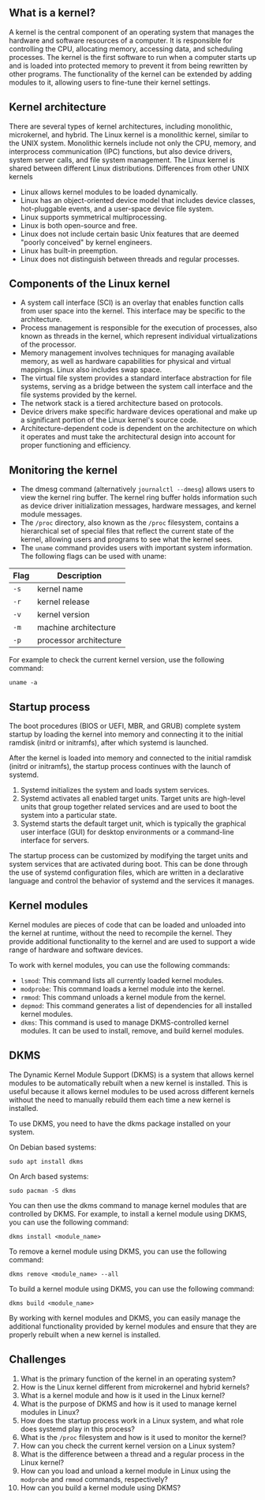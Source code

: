 ## What is a kernel?

A kernel is the central component of an operating system that manages the hardware and software resources of a computer. It is responsible for controlling the CPU, allocating memory, accessing data, and scheduling processes. The kernel is the first software to run when a computer starts up and is loaded into protected memory to prevent it from being rewritten by other programs. The functionality of the kernel can be extended by adding modules to it, allowing users to fine-tune their kernel settings.

## Kernel architecture

There are several types of kernel architectures, including monolithic, microkernel, and hybrid. The Linux kernel is a monolithic kernel, similar to the UNIX system. Monolithic kernels include not only the CPU, memory, and interprocess communication (IPC) functions, but also device drivers, system server calls, and file system management. The Linux kernel is shared between different Linux distributions.
Differences from other UNIX kernels

* Linux allows kernel modules to be loaded dynamically.
* Linux has an object-oriented device model that includes device classes, hot-pluggable events, and a user-space device file system.
* Linux supports symmetrical multiprocessing.
* Linux is both open-source and free.
* Linux does not include certain basic Unix features that are deemed "poorly conceived" by kernel engineers.
* Linux has built-in preemption.
* Linux does not distinguish between threads and regular processes.

## Components of the Linux kernel

* A system call interface (SCI) is an overlay that enables function calls from user space into the kernel. This interface may be specific to the architecture.
* Process management is responsible for the execution of processes, also known as threads in the kernel, which represent individual virtualizations of the processor.
* Memory management involves techniques for managing available memory, as well as hardware capabilities for physical and virtual mappings. Linux also includes swap space.
* The virtual file system provides a standard interface abstraction for file systems, serving as a bridge between the system call interface and the file systems provided by the kernel.
* The network stack is a tiered architecture based on protocols.
* Device drivers make specific hardware devices operational and make up a significant portion of the Linux kernel's source code.
* Architecture-dependent code is dependent on the architecture on which it operates and must take the architectural design into account for proper functioning and efficiency.


## Monitoring the kernel

* The dmesg command (alternatively `journalctl --dmesg`) allows users to view the kernel ring buffer. The kernel ring buffer holds information such as device driver initialization messages, hardware messages, and kernel module messages.
* The `/proc` directory, also known as the `/proc` filesystem, contains a hierarchical set of special files that reflect the current state of the kernel, allowing users and programs to see what the kernel sees.
* The `uname` command provides users with important system information. The following flags can be used with uname:

| Flag | Description |
| ---- | ----------- |
| `-s` | kernel name |
| `-r` | kernel release |
| `-v` | kernel version |
| `-m` | machine architecture |
| `-p` | processor architecture |

For example to check the current kernel version, use the following command:

```
uname -a
```

## Startup process
The boot procedures (BIOS or UEFI, MBR, and GRUB) complete system startup by loading the kernel into memory and connecting it to the initial ramdisk (initrd or initramfs), after which systemd is launched.

After the kernel is loaded into memory and connected to the initial ramdisk (initrd or initramfs), the startup process continues with the launch of systemd.

1. Systemd initializes the system and loads system services.
1. Systemd activates all enabled target units. Target units are high-level units that group together related services and are used to boot the system into a particular state.
1. Systemd starts the default target unit, which is typically the graphical user interface (GUI) for desktop environments or a command-line interface for servers.

The startup process can be customized by modifying the target units and system services that are activated during boot. This can be done through the use of systemd configuration files, which are written in a declarative language and control the behavior of systemd and the services it manages.

## Kernel modules
Kernel modules are pieces of code that can be loaded and unloaded into the kernel at runtime, without the need to recompile the kernel. They provide additional functionality to the kernel and are used to support a wide range of hardware and software devices.

To work with kernel modules, you can use the following commands:

* `lsmod`: This command lists all currently loaded kernel modules.
* `modprobe`: This command loads a kernel module into the kernel.
* `rmmod`: This command unloads a kernel module from the kernel.
* `depmod`: This command generates a list of dependencies for all installed kernel modules.
* `dkms`: This command is used to manage DKMS-controlled kernel modules. It can be used to install, remove, and build kernel modules.

## DKMS

The Dynamic Kernel Module Support (DKMS) is a system that allows kernel modules to be automatically rebuilt when a new kernel is installed. This is useful because it allows kernel modules to be used across different kernels without the need to manually rebuild them each time a new kernel is installed.

To use DKMS, you need to have the dkms package installed on your system. 

On Debian based systems:

```
sudo apt install dkms
```

On Arch based systems:

```
sudo pacman -S dkms
```

You can then use the dkms command to manage kernel modules that are controlled by DKMS. For example, to install a kernel module using DKMS, you can use the following command:

```
dkms install <module_name>
```

To remove a kernel module using DKMS, you can use the following command:

```
dkms remove <module_name> --all
```

To build a kernel module using DKMS, you can use the following command:

```
dkms build <module_name>
```

By working with kernel modules and DKMS, you can easily manage the additional functionality provided by kernel modules and ensure that they are properly rebuilt when a new kernel is installed.

## Challenges

1. What is the primary function of the kernel in an operating system?
1. How is the Linux kernel different from microkernel and hybrid kernels?
1. What is a kernel module and how is it used in the Linux kernel?
1. What is the purpose of DKMS and how is it used to manage kernel modules in Linux?
1. How does the startup process work in a Linux system, and what role does systemd play in this process?
1. What is the `/proc` filesystem and how is it used to monitor the kernel?
1. How can you check the current kernel version on a Linux system?
1. What is the difference between a thread and a regular process in the Linux kernel?
1. How can you load and unload a kernel module in Linux using the `modprobe` and `rmmod` commands, respectively?
1. How can you build a kernel module using DKMS?
